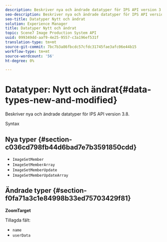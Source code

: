 ```yaml
---
description: Beskriver nya och ändrade datatyper för IPS API version 3.8.
seo-description: Beskriver nya och ändrade datatyper för IPS API version 3.8.
seo-title: Datatyper Nytt och ändrat
solution: Experience Manager
title: Datatyper Nytt och ändrat
topic: Scene7 Image Production System API
uuid: 099349dd-aaf9-4e25-9557-c3a196ef531f
translation-type: tm+mt
source-git-commit: 7bc7b3a86fbcdc57cfdc31745fae3afc06e44b15
workflow-type: tm+mt
source-wordcount: '56'
ht-degree: 0%

---
```



# Datatyper: Nytt och ändrat{#data-types-new-and-modified}

Beskriver nya och ändrade datatyper för IPS API version 3.8.

Syntax

## Nya typer {#section-c036cd798fb44d6bad7e7b3591850cdd}

* `ImageSetMember`
* `ImageSetMemberArray`
* `ImageSetMemberUpdate`
* `ImageSetMemberUpdateArray`

## Ändrade typer {#section-f0fa71a3c1e84998b33ed75703429f81}

**ZoomTarget**

Tillagda fält:

* `name`
* `userData`

